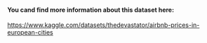 #### You cand find more information about this dataset here:
https://www.kaggle.com/datasets/thedevastator/airbnb-prices-in-european-cities

